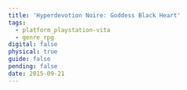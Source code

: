 ```yaml
---
title: 'Hyperdevotion Noire: Goddess Black Heart'
tags:
  - platform_playstation-vita
  - genre_rpg
digital: false
physical: true
guide: false
pending: false
date: 2015-09-21
---
```

